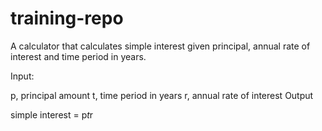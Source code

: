 # training-repo

A calculator that calculates simple interest given principal, annual rate of interest and time period in years.

Input:

   p, principal amount
   t, time period in years
   r, annual rate of interest
Output

   simple interest = p*t*r
